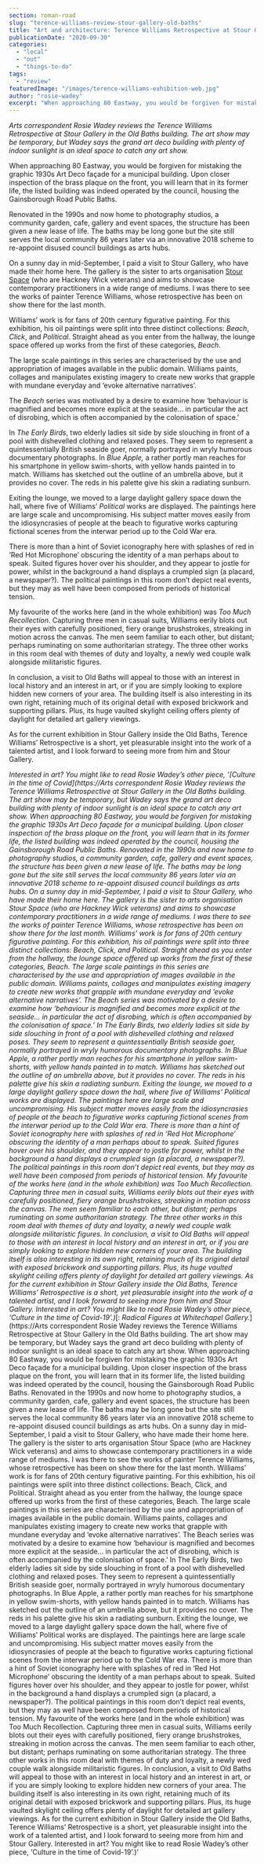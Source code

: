 ```yaml
---
section: roman-road
slug: "terence-williams-review-stour-gallery-old-baths"
title: "Art and architecture: Terence Williams Retrospective at Stour Gallery, Old Baths"
publicationDate: "2020-09-30"
categories: 
  - "local"
  - "out"
  - "things-to-do"
tags: 
  - "review"
featuredImage: "/images/terence-williams-exhibition-web.jpg"
author: "rosie-wadey"
excerpt: "When approaching 80 Eastway, you would be forgiven for mistaking the graphic 1930s Art Deco façade for a municipal building. Upon closer inspection of the brass plaque on the front, you will learn that in its former life, the listed building was indeed operated by the council, housing the Gainsborough Road Public Baths."
---
```


_Arts correspondent Rosie Wadey reviews the Terence Williams Retrospective at Stour Gallery in the Old Baths building. The art show may be temporary, but Wadey says the grand art deco building with plenty of indoor sunlight is an ideal space to catch any art show._

When approaching 80 Eastway, you would be forgiven for mistaking the graphic 1930s Art Deco façade for a municipal building. Upon closer inspection of the brass plaque on the front, you will learn that in its former life, the listed building was indeed operated by the council, housing the Gainsborough Road Public Baths. 

Renovated in the 1990s and now home to photography studios, a community garden, cafe, gallery and event spaces, the structure has been given a new lease of life. The baths may be long gone but the site still serves the local community 86 years later via an innovative 2018 scheme to re-appoint disused council buildings as arts hubs. 

On a sunny day in mid-September, I paid a visit to Stour Gallery, who have made their home here. The gallery is the sister to arts organisation [Stour Space](https://romanroadlondon.com/stour-space-fish-island-celebrates-ten-years/) (who are Hackney Wick veterans) and aims to showcase contemporary practitioners in a wide range of mediums. I was there to see the works of painter Terence Williams, whose retrospective has been on show there for the last month.

Williams’ work is for fans of 20th century figurative painting. For this exhibition, his oil paintings were split into three distinct collections: _Beach_, _Click_, and _Political_. Straight ahead as you enter from the hallway, the lounge space offered up works from the first of these categories, _Beach_. 

The large scale paintings in this series are characterised by the use and appropriation of images available in the public domain. Williams paints, collages and manipulates existing imagery to create new works that grapple with mundane everyday and ‘evoke alternative narratives’. 

The _Beach_ series was motivated by a desire to examine how ‘behaviour is magnified and becomes more explicit at the seaside... in particular the act of disrobing, which is often accompanied by the colonisation of space.’

In _The Early Birds_, two elderly ladies sit side by side slouching in front of a pool with dishevelled clothing and relaxed poses. They seem to represent a quintessentially British seaside goer, normally portrayed in wryly humorous documentary photographs. In _Blue Apple,_ a rather portly man reaches for his smartphone in yellow swim-shorts, with yellow hands painted in to match. Williams has sketched out the outline of an umbrella above, but it provides no cover. The reds in his palette give his skin a radiating sunburn.

Exiting the lounge, we moved to a large daylight gallery space down the hall, where five of Williams’ _Political_ works are displayed. The paintings here are large scale and uncompromising. His subject matter moves easily from the idiosyncrasies of people at the beach to figurative works capturing fictional scenes from the interwar period up to the Cold War era.

There is more than a hint of Soviet iconography here with splashes of red in ‘Red Hot Microphone’ obscuring the identity of a man perhaps about to speak. Suited figures hover over his shoulder, and they appear to jostle for power, whilst in the background a hand displays a crumpled sign (a placard, a newspaper?). The political paintings in this room don’t depict real events, but they may as well have been composed from periods of historical tension.

My favourite of the works here (and in the whole exhibition) was _Too Much Recollection_. Capturing three men in casual suits, Williams eerily blots out their eyes with carefully positioned, fiery orange brushstrokes, streaking in motion across the canvas. The men seem familiar to each other, but distant; perhaps ruminating on some authoritarian strategy. The three other works in this room deal with themes of duty and loyalty, a newly wed couple walk alongside militaristic figures.

In conclusion, a visit to Old Baths will appeal to those with an interest in local history and an interest in art, or if you are simply looking to explore hidden new corners of your area. The building itself is also interesting in its own right, retaining much of its original detail with exposed brickwork and supporting pillars. Plus, its huge vaulted skylight ceiling offers plenty of daylight for detailed art gallery viewings. 

As for the current exhibition in Stour Gallery inside the Old Baths, Terence Williams’ Retrospective is a short, yet pleasurable insight into the work of a talented artist, and I look forward to seeing more from him and Stour Gallery.

_Interested in art? You might like to read Rosie Wadey’s other piece, '[Culture in the time of Covid](https://Arts correspondent Rosie Wadey reviews the Terence Williams Retrospective at Stour Gallery in the Old Baths building. The art show may be temporary, but Wadey says the grand art deco building with plenty of indoor sunlight is an ideal space to catch any art show.  When approaching 80 Eastway, you would be forgiven for mistaking the graphic 1930s Art Deco façade for a municipal building. Upon closer inspection of the brass plaque on the front, you will learn that in its former life, the listed building was indeed operated by the council, housing the Gainsborough Road Public Baths.   Renovated in the 1990s and now home to photography studios, a community garden, cafe, gallery and event spaces, the structure has been given a new lease of life. The baths may be long gone but the site still serves the local community 86 years later via an innovative 2018 scheme to re-appoint disused council buildings as arts hubs.   On a sunny day in mid-September, I paid a visit to Stour Gallery, who have made their home here. The gallery is the sister to arts organisation Stour Space (who are Hackney Wick veterans) and aims to showcase contemporary practitioners in a wide range of mediums. I was there to see the works of painter Terence Williams, whose retrospective has been on show there for the last month.  Williams’ work is for fans of 20th century figurative painting. For this exhibition, his oil paintings were split into three distinct collections: Beach, Click, and Political. Straight ahead as you enter from the hallway, the lounge space offered up works from the first of these categories, Beach.   The large scale paintings in this series are characterised by the use and appropriation of images available in the public domain. Williams paints, collages and manipulates existing imagery to create new works that grapple with mundane everyday and ‘evoke alternative narratives’.   The Beach series was motivated by a desire to examine how ‘behaviour is magnified and becomes more explicit at the seaside... in particular the act of disrobing, which is often accompanied by the colonisation of space.’  In The Early Birds, two elderly ladies sit side by side slouching in front of a pool with dishevelled clothing and relaxed poses. They seem to represent a quintessentially British seaside goer, normally portrayed in wryly humorous documentary photographs. In Blue Apple, a rather portly man reaches for his smartphone in yellow swim-shorts, with yellow hands painted in to match. Williams has sketched out the outline of an umbrella above, but it provides no cover. The reds in his palette give his skin a radiating sunburn.  Exiting the lounge, we moved to a large daylight gallery space down the hall, where five of Williams’ Political works are displayed. The paintings here are large scale and uncompromising. His subject matter moves easily from the idiosyncrasies of people at the beach to figurative works capturing fictional scenes from the interwar period up to the Cold War era.  There is more than a hint of Soviet iconography here with splashes of red in ‘Red Hot Microphone’ obscuring the identity of a man perhaps about to speak. Suited figures hover over his shoulder, and they appear to jostle for power, whilst in the background a hand displays a crumpled sign (a placard, a newspaper?). The political paintings in this room don’t depict real events, but they may as well have been composed from periods of historical tension.  My favourite of the works here (and in the whole exhibition) was Too Much Recollection. Capturing three men in casual suits, Williams eerily blots out their eyes with carefully positioned, fiery orange brushstrokes, streaking in motion across the canvas. The men seem familiar to each other, but distant; perhaps ruminating on some authoritarian strategy. The three other works in this room deal with themes of duty and loyalty, a newly wed couple walk alongside militaristic figures.  In conclusion, a visit to Old Baths will appeal to those with an interest in local history and an interest in art, or if you are simply looking to explore hidden new corners of your area. The building itself is also interesting in its own right, retaining much of its original detail with exposed brickwork and supporting pillars. Plus, its huge vaulted skylight ceiling offers plenty of daylight for detailed art gallery viewings.  As for the current exhibition in Stour Gallery inside the Old Baths, Terence Williams’ Retrospective is a short, yet pleasurable insight into the work of a talented artist, and I look forward to seeing more from him and Stour Gallery.  Interested in art? You might like to read Rosie Wadey’s other piece, ‘Culture in the time of Covid-19’.)_[: _Radical Figures at Whitechapel Gallery._](https://Arts correspondent Rosie Wadey reviews the Terence Williams Retrospective at Stour Gallery in the Old Baths building. The art show may be temporary, but Wadey says the grand art deco building with plenty of indoor sunlight is an ideal space to catch any art show.  When approaching 80 Eastway, you would be forgiven for mistaking the graphic 1930s Art Deco façade for a municipal building. Upon closer inspection of the brass plaque on the front, you will learn that in its former life, the listed building was indeed operated by the council, housing the Gainsborough Road Public Baths.   Renovated in the 1990s and now home to photography studios, a community garden, cafe, gallery and event spaces, the structure has been given a new lease of life. The baths may be long gone but the site still serves the local community 86 years later via an innovative 2018 scheme to re-appoint disused council buildings as arts hubs.   On a sunny day in mid-September, I paid a visit to Stour Gallery, who have made their home here. The gallery is the sister to arts organisation Stour Space (who are Hackney Wick veterans) and aims to showcase contemporary practitioners in a wide range of mediums. I was there to see the works of painter Terence Williams, whose retrospective has been on show there for the last month.  Williams’ work is for fans of 20th century figurative painting. For this exhibition, his oil paintings were split into three distinct collections: Beach, Click, and Political. Straight ahead as you enter from the hallway, the lounge space offered up works from the first of these categories, Beach.   The large scale paintings in this series are characterised by the use and appropriation of images available in the public domain. Williams paints, collages and manipulates existing imagery to create new works that grapple with mundane everyday and ‘evoke alternative narratives’.   The Beach series was motivated by a desire to examine how ‘behaviour is magnified and becomes more explicit at the seaside... in particular the act of disrobing, which is often accompanied by the colonisation of space.’  In The Early Birds, two elderly ladies sit side by side slouching in front of a pool with dishevelled clothing and relaxed poses. They seem to represent a quintessentially British seaside goer, normally portrayed in wryly humorous documentary photographs. In Blue Apple, a rather portly man reaches for his smartphone in yellow swim-shorts, with yellow hands painted in to match. Williams has sketched out the outline of an umbrella above, but it provides no cover. The reds in his palette give his skin a radiating sunburn.  Exiting the lounge, we moved to a large daylight gallery space down the hall, where five of Williams’ Political works are displayed. The paintings here are large scale and uncompromising. His subject matter moves easily from the idiosyncrasies of people at the beach to figurative works capturing fictional scenes from the interwar period up to the Cold War era.  There is more than a hint of Soviet iconography here with splashes of red in ‘Red Hot Microphone’ obscuring the identity of a man perhaps about to speak. Suited figures hover over his shoulder, and they appear to jostle for power, whilst in the background a hand displays a crumpled sign (a placard, a newspaper?). The political paintings in this room don’t depict real events, but they may as well have been composed from periods of historical tension.  My favourite of the works here (and in the whole exhibition) was Too Much Recollection. Capturing three men in casual suits, Williams eerily blots out their eyes with carefully positioned, fiery orange brushstrokes, streaking in motion across the canvas. The men seem familiar to each other, but distant; perhaps ruminating on some authoritarian strategy. The three other works in this room deal with themes of duty and loyalty, a newly wed couple walk alongside militaristic figures.  In conclusion, a visit to Old Baths will appeal to those with an interest in local history and an interest in art, or if you are simply looking to explore hidden new corners of your area. The building itself is also interesting in its own right, retaining much of its original detail with exposed brickwork and supporting pillars. Plus, its huge vaulted skylight ceiling offers plenty of daylight for detailed art gallery viewings.  As for the current exhibition in Stour Gallery inside the Old Baths, Terence Williams’ Retrospective is a short, yet pleasurable insight into the work of a talented artist, and I look forward to seeing more from him and Stour Gallery.  Interested in art? You might like to read Rosie Wadey’s other piece, ‘Culture in the time of Covid-19’.)'
